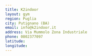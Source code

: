 ```yaml
---
title: K2indoor
layout: gym
region: Puglia
city: Putignano (BA)
email: info@k2indoor.it
address: Via Mummolo Zona Industriale
phone: 0802377097
latitude: 
longitude: 
---
```


